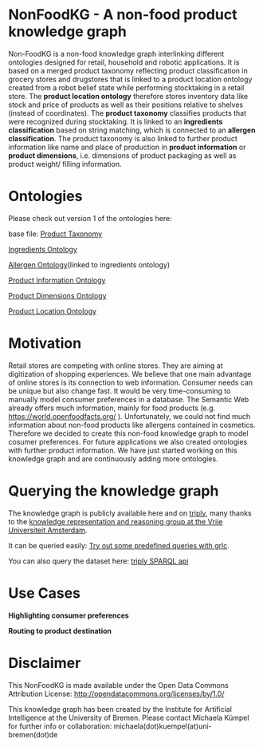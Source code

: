 
# NonFoodKG - A non-food product knowledge graph

Non-FoodKG is a non-food knowledge graph interlinking different ontologies designed for retail, household and robotic applications. It is based on a merged product taxonomy reflecting product classification in grocery stores and drugstores that is linked to a product location ontology created from a robot belief state while performing stocktaking in a retail store. The <b>product location ontology</b> therefore stores inventory data like stock and price of products as well as their positions relative to shelves (instead of coordinates). The <b>product taxonomy</b> classifies products that were recognized during stocktaking. It is linked to an <b>ingredients classification</b> based on string matching, which is connected to an <b>allergen classification</b>. The product taxonomy is also linked to further product information like name and place of production in <b>product information</b> or <b>product dimensions</b>, i.e. dimensions of product packaging as well as product weight/ filling information. 

# Ontologies

Please check out version 1 of the ontologies here:

base file: <a href="https://raw.githubusercontent.com/K4R-IAI/AllIn-NonFoodKG/master/WebGraph/ProductTaxonomy.owl">Product Taxonomy</a>

<a href="https://raw.githubusercontent.com/K4R-IAI/AllIn-NonFoodKG/master/WebGraph/Ingredients.owl">Ingredients Ontology</a>

<a href="https://raw.githubusercontent.com/K4R-IAI/AllIn-NonFoodKG/master/WebGraph/Allergen.owl">Allergen Ontology</a>(linked to ingredients ontology)

<a href="https://raw.githubusercontent.com/K4R-IAI/AllIn-NonFoodKG/master/WebGraph/ProductInfo.owl">Product Information Ontology</a>

<a href="https://raw.githubusercontent.com/K4R-IAI/AllIn-NonFoodKG/master/WebGraph/ProductDimensions.owl">Product Dimensions Ontology</a>

<a href="https://raw.githubusercontent.com/K4R-IAI/AllIn-NonFoodKG/master/WebGraph/ProductToShelf.owl">Product Location Ontology</a>

# Motivation

Retail stores are competing with online stores. They are aiming at digitization of shopping experiences. We believe that one main advantage of online stores is its connection to web information. Consumer needs can be unique but also change fast. It would be very time-consuming to manually model consumer preferences in a database. The Semantic Web already offers much information, mainly for food products (e.g. https://world.openfoodfacts.org/ ). Unfortunately, we could not find much information about non-food products like allergens contained in cosmetics. Therefore we decided to create this non-food knowledge graph to model cosumer preferences. For future applications we also created ontologies with further product information.
We have just started working on this knowledge graph and are continuously adding more ontologies.

# Querying the knowledge graph

The knowledge graph is publicly available here and on <a href="https://triply.cc/">triply</a>, many thanks to the <a href="https://krr.cs.vu.nl/">knowledge representation and reasoning group at the Vrije Universiteit Amsterdam</a>.

It can be queried easily: <a href="http://grlc.io/api-git/K4R-IAI/NonFoodKG/SPARQLfiles/">Try out some predefined queries with grlc</a>.

You can also query the dataset here: <a href="https://api.krr.triply.cc/datasets/mkumpel/NonFoodKG/services/NonFoodKG/sparql">triply SPARQL api</a>

# Use Cases

<b>Highlighting consumer preferences</b>


<b>Routing to product destination</b>

# Disclaimer

This NonFoodKG is made available under the Open Data Commons Attribution License: http://opendatacommons.org/licenses/by/1.0/

This knowledge graph has been created by the Institute for Artificial Intelligence at the University of Bremen. Please contact Michaela Kümpel for further info or collaboration: michaela(dot)kuempel(at)uni-bremen(dot)de
